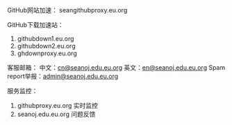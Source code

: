 GitHub网站加速：
seangithubproxy.eu.org

GitHub下载加速站：
1. githubdown1.eu.org
2. githubdown2.eu.org
3. ghdownproxy.eu.org

客服邮箱：
中文：cn@seanoj.edu.eu.org
英文：en@seanoj.edu.eu.org
Spam report举报：admin@seanoj.edu.eu.org

服务监控：
1. githubproxy.eu.org 实时监控
2. seanoj.edu.eu.org 问题反馈
